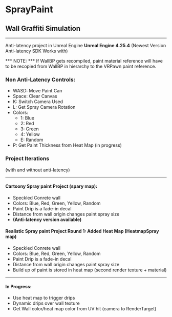 # SprayPaint
## Wall Graffiti Simulation
________________________________
Anti-latency project in Unreal Engine
**Unreal Engine 4.25.4** (Newest Version Anti-latency SDK Works with)

*** NOTE: ***
If WallBP gets recompiled, paint material reference will have to be recopied from WallBP in hierarchy to the VRPawn paint reference.

### Non Anti-Latency Controls:

- WASD: Move Paint Can
- Space: Clear Canvas
- K: Switch Camera Used
- L: Get Spray Camera Rotation
- Colors:
  - 1: Blue
  - 2: Red
  - 3: Green
  - 4: Yellow
  - E: Random
- P: Get Paint Thickness from Heat Map (in progress)

### Project Iterations 
(with and without anti-latency)
_________________________________

#### Cartoony Spray paint Project (spary map):
- Speckled Conrete wall
- Colors: Blue, Red, Green, Yellow, Random
- Paint Drip is a fade-in decal
- Distance from wall origin changes paint spray size
- **(Anti-latency version available)**

#### Realistic Spray paint Project Round 1: Added Heat Map (HeatmapSpray map)
- Speckled Conrete wall
- Colors: Blue, Red, Green, Yellow, Random
- Paint Drip is a fade-in decal
- Distance from wall origin changes paint spray size
- Build up of paint is stored in heat map (second render texture + material)

_________________________________

#### In Progress:

- Use heat map to trigger drips
- Dynamic drips over wall texture
- Get Wall color/heat map color from UV hit (camera to RenderTarget)






